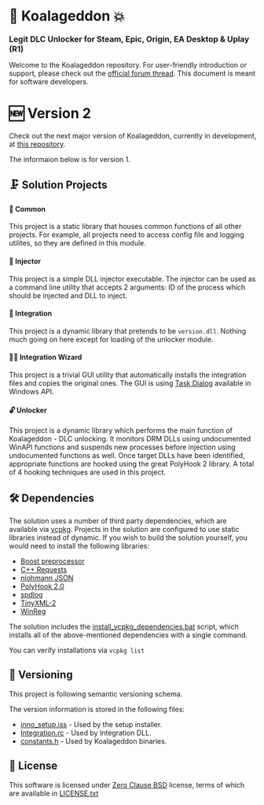 # 🐨 Koalageddon 💥
<font size="3">**Legit DLC Unlocker for Steam, Epic, Origin, EA Desktop & Uplay (R1)**</font> 

Welcome to the Koalageddon repository.
For user-friendly introduction or support, please check out the [official forum thread]. This document is meant for software developers.

# 🆕 Version 2

Check out the next major version of Koalageddon, currently in development, at [this repository](https://github.com/acidicoala/Koalageddon2#readme).

The informaion below is for version 1.

## 🗜 Solution Projects
#### 🧰 Common
This project is a static library that houses common functions of all other projects. For example, all projects need to access config file and logging utilites, so they are defined in this module.

#### 💉 Injector
This project is a simple DLL injector executable. The injector can be used as a command line utility that accepts 2 arguments: ID of the process which should be injected and DLL to inject.

#### 🔗 Integration
This project is a dynamic library that pretends to be `version.dll`. Nothing much going on here except for loading of the unlocker module.

#### 🧙🏼‍ Integration Wizard
This project is a trivial GUI utility that automatically installs the integration files and copies the original ones. The GUI is using [Task Dialog] available in Windows API.

#### 🔓 Unlocker
This project is a dynamic library which performs the main function of Koalageddon - DLC unlocking. It monitors DRM DLLs using undocumented WinAPI functions and suspends new processes before injection using undocumented functions as well. Once target DLLs have been identified, appropriate functions are hooked using the great PolyHook 2 library. A total of 4 hooking techniques are used in this project.

## 🛠 Dependencies
The solution uses a number of third party dependencies, which are available via [vcpkg].
Projects in the solution are configured to use static libraries instead of dynamic. If you wish to build the solution yourself, you would need to install the following libraries:

* [Boost preprocessor]
* [C++ Requests]
* [nlohmann JSON]
* [PolyHook 2.0]
* [spdlog]
* [TinyXML-2]
* [WinReg]

The solution includes the [install_vcpkg_dependencies.bat] script, which installs all of the above-mentioned dependencies with a single command.

You can verify installations via `vcpkg list`
## 🔢 Versioning

This project is following semantic versioning schema.

The version information is stored in the following files:
- [inno_setup.iss] - Used by the setup installer.
- [Integration.rc] - Used by Integration DLL.
- [constants.h] -  Used by Koalageddon binaries.

## 📄 License
This software is licensed under [Zero Clause BSD] license, terms of which are available in [LICENSE.txt]


[official forum thread]: https://cs.rin.ru/forum/viewtopic.php?f=10&t=112021
[Task Dialog]: https://docs.microsoft.com/en-us/windows/win32/controls/task-dialogs-overview#:~:text=A%20task%20dialog%20is%20a,features%20than%20a%20message%20box.
[vcpkg]: https://github.com/Microsoft/vcpkg#quick-start-windows
[spdlog]: https://github.com/gabime/spdlog
[nlohmann JSON]: https://github.com/nlohmann/json/
[PolyHook 2.0]: https://github.com/stevemk14ebr/PolyHook_2_0
[WinReg]: https://github.com/GiovanniDicanio/WinReg
[C++ Requests]: https://github.com/whoshuu/cpr
[TinyXML-2]: https://github.com/leethomason/tinyxml2
[Boost Preprocessor]: https://github.com/boostorg/preprocessor
[install_vcpkg_dependencies.bat]: ./install_vcpkg_dependencies.bat

[Zero Clause BSD]: https://choosealicense.com/licenses/0bsd/
[LICENSE.txt]: ./LICENSE.txt

[inno_setup.iss]: ./inno_setup.iss
[Integration.rc]: ./Integration/Integration.rc
[constants.h]: ./Common/src/constants.h
